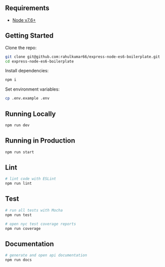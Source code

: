 ## Requirements

 - [Node v7.6+](https://nodejs.org/en/download/current/)

 ## Getting Started

 Clone the repo:

```bash
git clone git@github.com:rahulkumar66/express-node-es6-boilerplate.git
cd express-node-es6-boilerplate
```

Install dependencies:

```bash
npm i
```

Set environment variables:

```bash
cp .env.example .env
```

## Running Locally

```bash
npm run dev
```

## Running in Production

```bash
npm run start
```

## Lint

```bash
# lint code with ESLint
npm run lint
```

## Test

```bash
# run all tests with Mocha
npm run test

# open nyc test coverage reports
npm run coverage
```

## Documentation

```bash
# generate and open api documentation
npm run docs
```